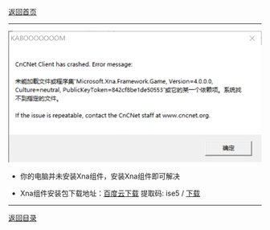 [返回首页](./Home.md)

***

![](./XNA1.png)

- 你的电脑并未安装Xna组件，安装Xna组件即可解决

- Xna组件安装包下载地址：[百度云下载](https://pan.baidu.com/s/1VLCpcp31fQpARoj4BMdzNg) 提取码: ise5 / [下载]()
 
***

[返回目录](./常见问题指南.md)